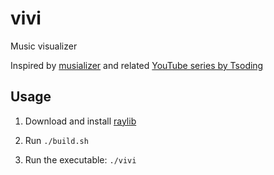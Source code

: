 # vivi

Music visualizer

Inspired by [musializer](https://github.com/tsoding/musializer)
and related [YouTube series by Tsoding](https://www.youtube.com/playlist?list=PLpM-Dvs8t0Vak1rrE2NJn8XYEJ5M7-BqT)

## Usage

1. Download and install [raylib](https://github.com/raysan5/raylib)

2. Run `./build.sh`

3. Run the executable: `./vivi`
